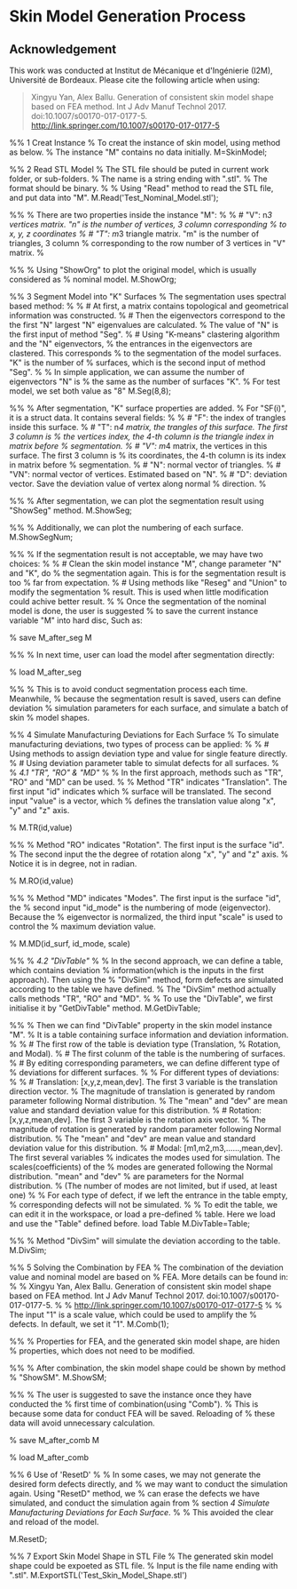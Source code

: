 # Skin Model Generation Process


## Acknowledgement
This work was conducted at Institut de Mécanique et d'Ingénierie (I2M), Université de Bordeaux. 
Please cite the following article when using: 
> Xingyu Yan, Alex Ballu. Generation of consistent skin model shape based on FEA method. Int J Adv Manuf Technol 2017. doi:10.1007/s00170-017-0177-5.
<http://link.springer.com/10.1007/s00170-017-0177-5>


%% 1 Creat Instance
% To creat the instance of skin model, using method as below.
% The instance "M" contains no data initially.
M=SkinModel;

%% 2 Read STL Model
% The STL file should be puted in current work folder, or sub-folders.
% The name is a string ending with ".stl".
% The format should be binary.
%
% Using "Read" method to read the STL file, and put data into "M".
M.Read('Test_Nominal_Model.stl');

%%
% There are two properties inside the instance "M":
%
% # "V": n*3 vertices matrix. "n" is the number of vertices, 3 column corresponding
% to x, y, z coordinates
% # "T": m*3 triangle matrix. "m" is the number of triangles, 3 column
% corresponding to the row number of 3 vertices in "V" matrix.
%

%%
% Using "ShowOrg" to plot the original model, which is usually considered as
% nominal model.
M.ShowOrg;

%% 3 Segment Model into "K" Surfaces
% The segmentation uses spectral based method:
%
% # At first, a matrix contains topological and geometrical information was constructed.
% # Then the eigenvectors correspond to the the first "N" largest "N" eigenvalues are calculated.
%   The value of "N" is the first input of method "Seg".
% # Using "K-means" clastering algorithm and the "N" eigenvectors,
%   the entrances in the eigenvectors are clastered. This corresponds
%   to the segmentation of the model surfaces. "K" is the number of
%   surfaces, which is the second input of method "Seg".
%
% In simple application, we can assume the number of eigenvectors "N" is
% the same as the number of surfaces "K".
% For test model, we set both value as "8"
M.Seg(8,8);

%%
% After segmentation, "K" surface properties are added.
% For "SF(i)", it is a struct data. It contains several fields:
%
% # "F": the index of trangles inside this surface.
% # "T": n*4 matrix, the trangles of this surface. The first 3 column is
% the  vertices index, the 4-th column is the triangle index in matrix before
% segmentation.
% # "V": m*4 matrix, the vertices in this surface. The first 3 column is
% its coordinates, the 4-th column is its index in matrix before
% segmentation.
% # "N": normal vector of triangles.
% # "VN": normal vector of vertices. Estimated based on "N".
% # "D": deviation vector. Save the deviation value of vertex along normal
% direction.
%

%%
% After segmentation, we can plot the segmentation result using "ShowSeg" method.
M.ShowSeg;

%%
% Additionally, we can plot the numbering of each surface.
M.ShowSegNum;

%%
% If the segmentation result is not acceptable, we may have two choices:
%
% # Clean the skin model instance "M", change parameter "N" and "K", do
%       the segmentation again. This is for the segmentation result is too
%       far from expectation.
% # Using methods like "Reseg" and "Union" to modify the segmentation
%       result. This is used when little modification could achive better result.
%
% Once the segmentation of the nominal model is done, the user is suggested
% to save the current instance variable "M" into hard disc, Such as:

% save M_after_seg M

%%
% In next time, user can load the model after segmentation directly:

% load M_after_seg

%%
% This is to avoid conduct segmentation process each time. Meanwhile,
% because the segmentation result is saved, users can define deviation
% simulation parameters for each surface, and simulate a batch of skin
% model shapes.

%% 4 Simulate Manufacturing Deviations for Each Surface
% To simulate manufacturing deviations, two types of process can be applied:
%
% # Using methods to assign deviation type and value for single feature directly.
% # Using deviation parameter table to simulat defects for all surfaces.
%
% *4.1 "TR", "RO" & "MD"*
%
% In the first approach, methods such as "TR", "RO" and "MD" can be used.
%
% Method "TR" indicates "Translation". The first input "id" indicates which
% surface will be translated. The second input "value" is a vector, which
% defines the translation value along "x", "y" and "z" axis.

% M.TR(id,value)

%%
% Method "RO" indicates "Rotation". The first input is the surface "id".
% The second input the the degree of rotation along "x", "y" and "z" axis.
% Notice it is in degree, not in radian.

% M.RO(id,value)

%%
% Method "MD" indicates "Modes". The first input is the surface "id", the
% second input "id_mode" is the numbering of mode (eigenvector). Because the
% eigenvector is normalized, the third input "scale" is used to control the
% maximum deviation value.

% M.MD(id_surf, id_mode, scale)

%%
% *4.2 "DivTable"*
%
% In the second approach, we can define a table, which contains deviation
% information(which is the inputs in the first approach). Then using the
% "DivSim" method, form defects are simulated according to the table we have defined.
% The "DivSim" method actually calls methods "TR", "RO" and "MD".
%
% To use the "DivTable", we first initialise it by "GetDivTable" method.
M.GetDivTable;

%%
% Then we can find "DivTable" property in the skin model instance "M".
% It is a table containing surface information and deviation information.
%
% # The first row of the table is deviation type (Translation,
% Rotation, and Modal).
% # The first colunm of the table is the numbering of surfaces.
% # By editing corresponding parameters, we can define different type of
% deviations for different surfaces.
%
% For different types of deviations:
%
% # Translation: [x,y,z,mean,dev]. The first 3 variable is the translation direction vector.
% The magnitude of translation is generated by random parameter following Normal distribution.
% The "mean" and "dev" are mean value and standard deviation value for this distribution.
% # Rotation: [x,y,z,mean,dev]. The first 3 variable is the rotation axis vector.
% The magnitude of rotation is generated by random parameter following Normal distribution.
% The "mean" and "dev" are mean value and standard deviation value for this distribution.
% # Modal: [m1,m2,m3,......,mean,dev]. The first several variables
% indicates the modes used for simulation. The scales(coefficients) of the
% modes are generated following the Normal distribution. "mean" and "dev"
% are parameters for the Normal distribution.
% (The number of modes are not limited, but if used, at least one)
%
% For each type of defect, if we left the entrance in the table empty,
% corresponding defects will not be simulated.
%
% To edit the table, we can edit it in the workspace, or load a pre-defined
% table. Here we load and use the "Table" defined before.
load Table
M.DivTable=Table;

%%
% Method "DivSim" will simulate the deviation according to the table.
M.DivSim;

%% 5 Solving the Combination by FEA
% The combination of the deviation value and nominal model are based on
% FEA. More details can be found in:
%
% Xingyu Yan, Alex Ballu. Generation of consistent skin model shape based on FEA method. Int J Adv Manuf Technol 2017. doi:10.1007/s00170-017-0177-5.
%
% <http://link.springer.com/10.1007/s00170-017-0177-5>
%
% The input "1" is a scale value, which could be used to amplify the
% defects. In default, we set it "1".
M.Comb(1);

%%
% Properties for FEA, and the generated skin model shape, are hiden
% properties, which does not need to be modified.

%%
% After combination, the skin model shape could be shown by method
% "ShowSM".
M.ShowSM;

%%
% The user is suggested to save the instance once they have conducted the
% first time of combination(using "Comb").
% This is because some data for conduct FEA will be saved. Reloading of
% these data will avoid unnecessary calculation.

% save M_after_comb M

% load M_after_comb

%% 6 Use of 'ResetD'
%
% In some cases, we may not generate the desired form defects directly, and
% we may want to conduct the simulation again. Using "ResetD" method, we
% can erase the defects we have simulated, and conduct the simulation again from
% section *4 Simulate Manufacturing Deviations for Each Surface*.
%
% This avoided the clear and reload of the model.

M.ResetD;

%% 7 Export Skin Model Shape in STL File
% The generated skin model shape could be expoeted as STL file.
% Input is the file name ending with ".stl".
M.ExportSTL('Test_Skin_Model_Shape.stl')


